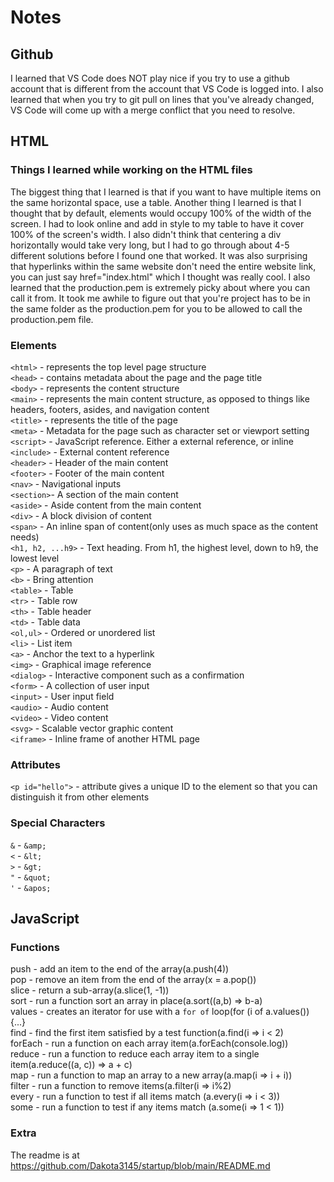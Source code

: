# Notes

## Github

I learned that VS Code does NOT play nice if you try to use a github account that is different from the account that VS Code is logged into. I also learned that when you try to git pull on lines that you've already changed, VS Code will come up with a merge conflict that you need to resolve.

## HTML

### Things I learned while working on the HTML files
The biggest thing that I learned is that if you want to have multiple items on the same horizontal space, use a table. Another thing I learned is that I thought that by default, elements would occupy 100% of the width of the screen. I had to look online and add in style to my table to have it cover 100% of the screen's width. I also didn't think that centering a div horizontally would take very long, but I had to go through about 4-5 different solutions before I found one that worked. It was also surprising that hyperlinks within the same website don't need the entire website link, you can just say href="index.html" which I thought was really cool. I also learned that the production.pem is extremely picky about where you can call it from. It took me awhile to figure out that you're project has to be in the same folder as the production.pem for you to be allowed to call the production.pem file.

### Elements
`<html>` - represents the top level page structure<br>
`<head>` - contains metadata about the page and the page title<br>
`<body>` - represents the content structure<br>
`<main>` - represents the main content structure, as opposed to things like headers, footers, asides, and navigation content<br>
`<title>` - represents the title of the page<br>
`<meta>` - Metadata for the page such as character set or viewport setting<br>
`<script>` - JavaScript reference. Either a external reference, or inline<br>
`<include>` - External content reference<br>
`<header>` - Header of the main content<br>
`<footer>` - Footer of the main content<br>
`<nav>` - Navigational inputs<br>
`<section>`- A section of the main content<br>
`<aside>` - Aside content from the main content<br>
`<div>` - A block division of content<br>
`<span>` - An inline span of content(only uses as much space as the content needs)<br>
`<h1, h2, ...h9>` - Text heading. From h1, the highest level, down to h9, the lowest level<br>
`<p>` - A paragraph of text<br>
`<b>` - Bring attention<br>
`<table>` - Table<br>
`<tr>` - Table row<br>
`<th>` - Table header<br>
`<td>` - Table data<br>
`<ol,ul>` - Ordered or unordered list<br>
`<li>` - List item<br>
`<a>` - Anchor the text to a hyperlink<br>
`<img>` - Graphical image reference<br>
`<dialog>` - Interactive component such as a confirmation<br>
`<form>` - A collection of user input<br>
`<input>` - User input field<br>
`<audio>` - Audio content<br>
`<video>` - Video content<br>
`<svg>` - Scalable vector graphic content<br>
`<iframe>` - Inline frame of another HTML page<br>

### Attributes
`<p id="hello">` - attribute gives a unique ID to the element so that you can distinguish it from other elements<br>

### Special Characters
`&` - `&amp;`<br>
`<` - `&lt;`<br>
`>` - `&gt;`<br>
`"` - `&quot;`<br>
`'` - `&apos;`<br>

## JavaScript

### Functions

push - add an item to the end of the array(a.push(4))<br>
pop - remove an item from the end of the array(x = a.pop())<br>
slice - return a sub-array(a.slice(1, -1))<br>
sort - run a function sort an array in place(a.sort((a,b) => b-a)<br>
values - creates an iterator for use with a `for of` loop(for (i of a.values()) {...}<br>
find - find the first item satisfied by a test function(a.find(i => i < 2)<br>
forEach - run a function on each array item(a.forEach(console.log))<br>
reduce - run a function to reduce each array item to a single item(a.reduce((a, c)) => a + c)<br>
map - run a function to map an array to a new array(a.map(i => i + i))<br>
filter - run a function to remove items(a.filter(i => i%2)<br>
every - run a function to test if all items match (a.every(i => i < 3))<br>
some - run a function to test if any items match (a.some(i => 1 < 1))<br>

### Extra

The readme is at https://github.com/Dakota3145/startup/blob/main/README.md
